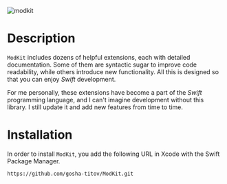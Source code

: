 
![modkit](https://github.com/user-attachments/assets/33fce528-c52c-4e01-8544-2098f068cc93)

# Description

`ModKit` includes dozens of helpful extensions, each with detailed documentation.
Some of them are syntactic sugar to improve code readability, while others introduce new functionality. 
All this is designed so that you can enjoy *Swift* development. 

For me personally, these extensions have become a part of the *Swift* programming language, 
and I can't imagine development without this library. 
I still update it and add new features from time to time.


# Installation

In order to install `ModKit`, you add the following URL in Xcode with the Swift Package Manager.

```
https://github.com/gosha-titov/ModKit.git
```
